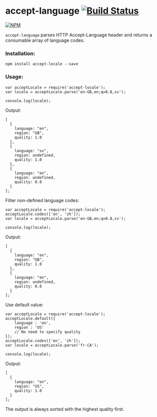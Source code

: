 accept-language [![Build Status](https://travis-ci.org/tinganho/node-accept-language.png)](https://travis-ci.org/tinganho/node-accept-language)
========================

[![NPM](https://nodei.co/npm/accept-language.png?downloads=true&stars=true)](https://nodei.co/npm/accept-language/)

`accept-language` parses HTTP Accept-Language header and returns a consumable array of language codes.

### Installation:

```
npm install accept-locale --save
```

### Usage:

```
var acceptLocale = require('accept-locale');
var locale = acceptLocale.parse('en-GB,en;q=0.8,sv');

console.log(locale);
```

Output:

```
[
  {
    language: "en",
    region: "GB",
    quality: 1.0
  },
  {
    language: "sv",
    region: undefined,
    quality: 1.0
  },
  {
    language: "en",
    region: undefined,
    quality: 0.8
  }
];
```

Filter non-defined language codes:

```
var acceptLocale = require('accept-locale');
acceptLocale.codes(['en', 'zh']);
var locale = acceptLocale.parse('en-GB,en;q=0.8,sv');

console.log(locale);
```

Output:
```
[
  {
    language: "en",
    region: "GB",
    quality: 1.0
  },
  {
    language: "en",
    region: undefined,
    quality: 0.8
  }
];
```

Use default value:

```
var acceptLocale = require('accept-locale');
acceptLocale.default({
    language : 'en',
    region : 'US'
    // No need to specify quality
});
acceptLocale.codes(['en', 'zh']);
var locale = acceptLocale.parse('fr-CA');

console.log(locale);
```

Output:
```
[
  {
    language: "en",
    region: "US",
    quality: 1.0
  }
];
```


The output is always sorted with the highest quality first.
